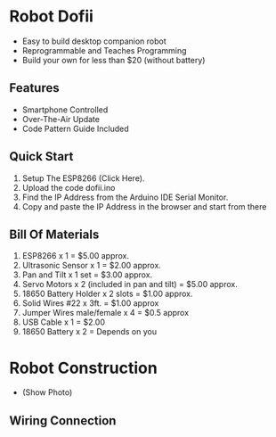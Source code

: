 # Robot Dofii
* Easy to build desktop companion robot
* Reprogrammable and Teaches Programming
* Build your own for less than $20 (without battery)
## Features
* Smartphone Controlled
* Over-The-Air Update
* Code Pattern Guide Included

## Quick Start
1. Setup The ESP8266 (Click Here).
2. Upload the code dofii.ino
3. Find the IP Address from the Arduino IDE Serial Monitor. 
3. Copy and paste the IP Address in the browser and start from there

## Bill Of Materials
1. ESP8266 x 1  = $5.00 approx.
2. Ultrasonic Sensor x 1  = $2.00 approx.
3. Pan and Tilt x 1 set = $3.00 approx.
4. Servo Motors x 2 (included in pan and tilt) = $5.00 approx.
5. 18650 Battery Holder x 2 slots = $1.00 approx.
6. Solid Wires #22 x 3ft. = $1.00 approx
7. Jumper Wires male/female x 4 = $0.5 approx 
8. USB Cable x 1 = $2.00
8. 18650 Battery x 2 = Depends on you 

# Robot Construction
* (Show Photo)

## Wiring Connection
